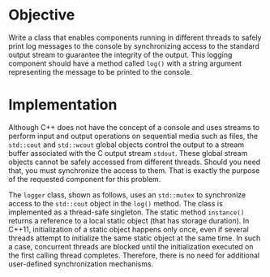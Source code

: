 # Objective

Write a class that enables components running in different threads to safely print log messages to the console by synchronizing access to the standard output stream to guarantee the integrity of the output. This logging component should have a method called `log()` with a string argument representing the message to be printed to the console.

# Implementation

Although C++ does not have the concept of a console and uses streams to perform input and output operations on sequential media such as files, the `std::cout` and `std::wcout` global objects control the output to a stream buffer associated with the C output stream `stdout`. These global stream objects cannot be safely accessed from different threads. Should you need that, you must synchronize the access to them. That is exactly the purpose of the requested component for this problem.

The `logger` class, shown as follows, uses an `std::mutex` to synchronize access to the `std::cout` object in the `log()` method. The class is implemented as a thread-safe singleton. The static method `instance()` returns a reference to a local static object (that has storage duration). In C++11, initialization of a static object happens only once, even if several threads attempt to initialize the same static object at the same time. In such a case, concurrent threads are blocked until the initialization executed on the first calling thread completes. Therefore, there is no need for additional user-defined synchronization mechanisms.